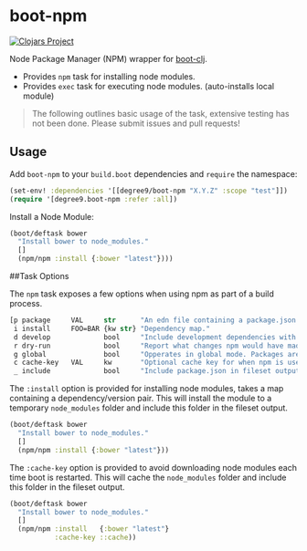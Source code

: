 # boot-npm
[![Clojars Project](https://img.shields.io/clojars/v/degree9/boot-npm.svg)](https://clojars.org/degree9/boot-npm)

Node Package Manager (NPM) wrapper for [boot-clj][1].

* Provides `npm` task for installing node modules.
* Provides `exec` task for executing node modules. (auto-installs local module)

> The following outlines basic usage of the task, extensive testing has not been done.
> Please submit issues and pull requests!

## Usage

Add `boot-npm` to your `build.boot` dependencies and `require` the namespace:

```clj
(set-env! :dependencies '[[degree9/boot-npm "X.Y.Z" :scope "test"]])
(require '[degree9.boot-npm :refer :all])
```

Install a Node Module:

```clojure
(boot/deftask bower
  "Install bower to node_modules."
  []
  (npm/npm :install {:bower "latest"})))
```

##Task Options

The `npm` task exposes a few options when using npm as part of a build process.

```clojure
[p package     VAL     str      "An edn file containing a package.json map."
 i install     FOO=BAR {kw str} "Dependency map."
 d develop             bool     "Include development dependencies with packages."
 r dry-run             bool     "Report what changes npm would have made. (usefull with boot -vv)"
 g global              bool     "Opperates in global mode. Packages are installed to prefix."
 c cache-key   VAL     kw       "Optional cache key for when npm is used with multiple dependency sets."
 _ include             bool     "Include package.json in fileset output."]
```

The `:install` option is provided for installing node modules, takes a map containing a dependency/version pair. This will install the module to a temporary `node_modules` folder and include this folder in the fileset output.

```clojure
(boot/deftask bower
  "Install bower to node_modules."
  []
  (npm/npm :install {:bower "latest"}))
```

The `:cache-key` option is provided to avoid downloading node modules each time boot is restarted. This will cache the `node_modules` folder and include this folder in the fileset output.

```clojure
(boot/deftask bower
  "Install bower to node_modules."
  []
  (npm/npm :install   {:bower "latest"}
           :cache-key ::cache))
```

[1]: https://github.com/boot-clj/boot

